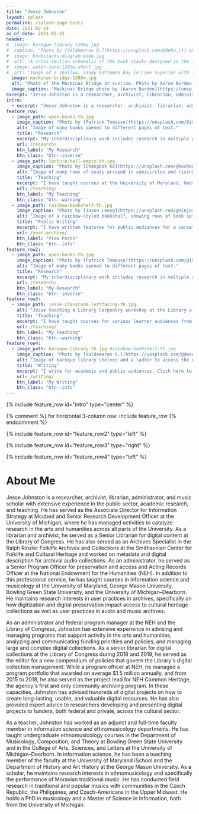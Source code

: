 ```yaml
---
title: "Jesse Johnston"
layout: splash
permalink: /splash-page-test/
date: 2021-02-14
as_of_date: 2021-02-22
header:
#  image: baroque-library-1280w.jpg 
#  caption: "Photo by [Valdemaras D.](https://unsplash.com/@deko_lt) on [Unsplash](https://unsplash.com/s/photos/library)"
#  image: bookstacks-diagram-wide.jpg
#  alt: 'A cross-section schematic of the book stacks designed in the 1890s for the Library of Congress by the Snead & Company Ironworks. Image cropped from "Longitudinal section of north stack, Library of Congress, Washington, D.C. (fig. 4)," Library of Congress ([LCCN 2007682525](https://www.loc.gov/item/2007682525/)).'
#  image: water-sand-1280w-short.jpg
#  alt: "Image of a shallow, sandy-bottomed bay in Lake Superior with light playing over the rippled surface."
  image: mackinac-bridge-1280w.jpg
  alt: "Photo of the Mackinac Bridge at sunrise. Photo by Aaron Burden on Unsplash."
  image_caption: "Mackinac Bridge photo by [Aaron Burden](https://unsplash.com/@aaronburden) on Unsplash."
excerpt: "Jesse Johnston is a researcher, archivist, librarian, administrator, and music scholar with extensive experience in the public sector, academic research, and teaching."
intro:
  - excerpt: "Jesse Johnston is a researcher, archivist, librarian, administrator, and music scholar with extensive experience in the public sector, academic research, and teaching."
feature_row:
  - image_path: open-books-th.jpg
    image_caption: "Photo by [Patrick Tomasso](https://unsplash.com/@impatrickt) on [Unsplash](https://unsplash.com/s/photos/library)"
    alt: "Image of many books opened to different pages of text."
    title: "Research"
    excerpt: "My interdisciplinary work includes research in multiple areas, spanning digital preservation, libraries, audio archives, and ethnomusicology."
    url: /research/
    btn_label: "My Research"
    btn_class: "btn--inverse"
  - image_path: lecture-hall-empty-th.jpg
    image_caption: "Photo by [Changbok Ko](https://unsplash.com/@kochangbok) on [Unsplash](https://unsplash.com/s/photos/teaching)"
    alt: "Image of many rows of seats arrayed in semicircles and rising to a far wall. This appears to be an empty lecture hall."
    title: "Teaching"
    excerpt: "I have taught courses at the University of Maryland, George Mason University, Bowling Green State University, and the University of Michigan-Dearborn."
    url: /teaching/
    btn_label: "My Teaching"
    btn_class: "btn--warning"
  - image_path: rainbow-bookshelf-th.jpg
    image_caption: "Photo by [Jason Leung](https://unsplash.com/@ninjason) on [Unsplash](https://unsplash.com/s/photos/library)"
    alt: "Image of a rainbow-styled bookshelf, showing rows of book spines with red, yellow, and orange colors."
    title: "Public Writing"
    excerpt: "I have written features for public audiences for a variety of federal government websites as well as my own blog. These pieces span topics from work in the humanities to data curation, digital preservation, and ethnomusicology."
    url: /year-archive/
    btn_label: "View Posts"
    btn_class: "btn--info"
feature_row2:
  - image_path: open-books-th.jpg
    image_caption: "Photo by [Patrick Tomasso](https://unsplash.com/@impatrickt) on [Unsplash](https://unsplash.com/s/photos/library)"
    alt: "Image of many books opened to different pages of text."
    title: "Research"
    excerpt: "My interdisciplinary work includes research in multiple areas, spanning digital preservation, libraries, audio archives, and ethnomusicology."
    url: /research/
    btn_label: "My Research"
    btn_class: "btn--inverse"
feature_row3:
  - image_path: jesse-classroom-leftfacing-th.jpg
    alt: "Jesse teaching a Library Carpentry workshop at the Library of Congress for a group of librarians from across the federal government."
    title: "Teaching"
    excerpt: "I have taught courses for various learner audiences from librarians-in-training to liberal arts students, and served as an instructor at the Library of Congress, University of Maryland College of Information Studies, George Mason University, Bowling Green State University, and the University of Michigan-Dearborn."
    url: /teaching/
    btn_label: "My Teaching"
    btn_class: "btn--warning"
feature_row4:
  - image_path: baroque-library-th.jpg #rainbow-bookshelf-th.jpg
    image_caption: "Photo by [Valdemaras D.](https://unsplash.com/@deko_lt) on [Unsplash](https://unsplash.com/s/photos/library)"
    alt: "Image of baroque library shelves and a ladder to access the upper shelves."
    title: "Writing"
    excerpt: "I write for academic and public audiences. Click here to see what I've written for the public sector and for academia, ranging from advice for grantseekers to humanities data curation, digital preservation, and ethnomusicology."
    url: /writing/
    btn_label: "My Writing"
    btn_class: "btn--info"
---
```


{% include feature_row id="intro" type="center" %}

{% comment %}
for horizontal 3-column row: include feature_row
{% endcomment %}

{% include feature_row id="feature_row2" type="left" %}

{% include feature_row id="feature_row3" type="right" %}

{% include feature_row id="feature_row4" type="left" %}

# About Me

<span itemprop="name">Jesse Johnston</span><meta itemprop="description" content="Jesse Johnston is a cultural heritage professional, educator, administrator, and musicologist who has extensive experience in the public and university sectors. He has extensive experience in the public sector as a funder and a federal program manager, as well as more than a decade of experience teaching archives and music in higher education. His research interests include performance studies, archives, postsocialism, musical instruments, musical exchange via digital media, music librarianship, and digital preservation and curation."><meta itemprop="duns" content="078589170"/><meta itemprop="naics" content="519120"/><meta itemprop="email" content="jj@jesseajohnston.net"/> is a researcher, archivist, librarian, administrator, and music scholar with extensive experience in the public sector, academic research, and teaching. He has served as the <span itemprop="jobTitle">Associate Director for Information Strategy at Mcubed</span> and Senior Research Development Officer at the University of Michigan<meta itemprop="worksFor" content="University of Michigan"/>, where he has managed activities to catalyze research in the arts and humanities across all parts of the University. As a librarian and archivist, he served as a Senior Librarian for digital content <meta itemprop="jobTitle" content="Senior Digital Collections Specialist"/> at the <span itemprop="affiliation">Library of Congress</span>. He has also served as an <span itemprop="jobTitle">Archives Specialist</span> in the Ralph Rinzler Folklife Archives and Collections at the <span itemprop="affiliation">Smithsonian Center for Folklife and Cultural Heritage</span><meta itemprop="affiliation" content="Smithsonian Institution"/> and worked on metadata and digital description for archival audio collections. As an administrator, he served as a Senior Program Officer for preservation and access and Acting Records Officer at the <span itemprop="affiliation">National Endowment for the Humanities</span> (NEH). In addition to this professional service, he has taught courses in information science and musicology at the University of Maryland<meta itemprop="affiliation" content="University of Maryland"/>, George Mason University, Bowling Green State University, and the University of Michigan&ndash;Dearborn. He maintains research interests in user practices in archives, specifically on how digitization and digital preservation impact access to cultural heritage collections as well as user practices in audio and music archives.

As an administrator and federal program manager at the NEH and the Library of Congress, Johnston has extensive experience in advising and managing programs that support activity in the arts and humanities, analyzing and communicating funding priorities and policies, and managing large and complex digital collections. As a senior librarian for digital collections at the Library of Congress during 2018 and 2019, he served as the editor for a new compendium of policies that govern the Library's digital collection management. While a program officer at NEH, he managed a program portfolio that awarded on average $1.5 million annually, and from 2015 to 2018, he also served as the project lead for NEH Common Heritage, the agency's first and only community archiving program. In these capacities, Johnston has advised hundreds of digital projects on how to create long-lasting, usable, and valuable digital resources. He has also provided expert advice to researchers developing and presenting digital projects to funders, both federal and private, across the cultural sector.  

As a teacher, Johnston has worked as an adjunct and full-time faculty member in information science and ethnomusicology departments. He has taught undergraduate ethnomusicology courses in the Department of Musicology, Composition, and Theory at <span itemprop="affiliation">Bowling Green State University</span> and in the College of Arts, Sciences, and Letters at the <span itemprop="affiliation">University of Michigan&ndash;Dearborn</span>. In information science, he has been a teaching member of the faculty at the University of Maryland iSchool<meta itemprop="affiliation" content="University of Maryland"/> and the Department of History and Art History at the George Mason University. As a scholar, he maintains research interests in ethnomusicology and specifically the performance of Moravian traditional music. He has conducted field research in traditional and popular musics with communities in the Czech Republic, the Philippines, and Czech-Americans in the Upper Midwest. He holds a PhD in musicology and a Master of Science in Information, both from the <span itemprop="alumniOf">University of Michigan</span><meta itemprop="affiliation" content="University of Michigan"/><meta itemprop="alumniOf" content="University of Michigan School of Information"/><meta itemprop="alumniOf" content="Interlochen Arts Academy"/><meta itemprop="url" content="http://www.jesseajohnston.net/"><meta itemprop="url" content="http://www.linkedin.com/in/jesseajohnston">.